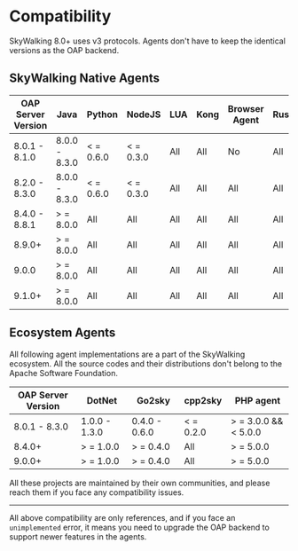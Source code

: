 # Compatibility

SkyWalking 8.0+ uses v3 protocols. Agents don't have to keep the identical versions as the OAP backend.

## SkyWalking Native Agents

| OAP Server Version | Java          | Python    | NodeJS    | LUA | Kong | Browser Agent | Rust | Rover(ebpf agnet) | Satellite  |
|--------------------|---------------|-----------|-----------|-----|------|---------------|------|-------------------|------------|
| 8.0.1 - 8.1.0      | 8.0.0 - 8.3.0 | < = 0.6.0 | < = 0.3.0 | All | All  | No            | All  | No                | No         |
| 8.2.0 - 8.3.0      | 8.0.0 - 8.3.0 | < = 0.6.0 | < = 0.3.0 | All | All  | All           | All  | No                | No         |
| 8.4.0 - 8.8.1      | \> = 8.0.0    | All       | All       | All | All  | All           | All  | No                | No         |
| 8.9.0+             | \> = 8.0.0    | All       | All       | All | All  | All           | All  | No                | \> = 0.4.0 |
| 9.0.0              | \> = 8.0.0    | All       | All       | All | All  | All           | All  | No                | \> = 0.4.0 |
| 9.1.0+             | \> = 8.0.0    | All       | All       | All | All  | All           | All  | \> = 0.1.0        | \> = 1.0.0 |

## Ecosystem Agents

All following agent implementations are a part of the SkyWalking ecosystem. All the source codes and their distributions
don't belong to the Apache Software Foundation.

| OAP Server Version | DotNet        | Go2sky        | cpp2sky   | PHP agent  |
|--------------------|---------------|---------------|-----------|------------|
| 8.0.1 - 8.3.0      | 1.0.0 - 1.3.0 | 0.4.0 - 0.6.0 | < = 0.2.0 | \> = 3.0.0 && < 5.0.0 |
| 8.4.0+             | \> = 1.0.0    | \> = 0.4.0    | All       | \> = 5.0.0 |
| 9.0.0+             | \> = 1.0.0    | \> = 0.4.0    | All       | \> = 5.0.0 |

All these projects are maintained by their own communities, and please reach them if you face any compatibility issues.

___
All above compatibility are only references, and if you face an `unimplemented` error, it means you need to upgrade the
OAP backend to support newer features in the agents.
